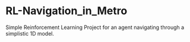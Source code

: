 # RL-Navigation_in_Metro
Simple Reinforcement Learning Project for an agent navigating through a simplistic 1D model.

